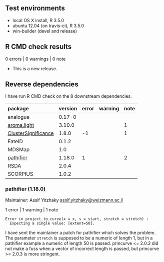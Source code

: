 ## Test environments
* local OS X install, R 3.5.0
* ubuntu 12.04 (on travis-ci), R 3.5.0
* win-builder (devel and release)

## R CMD check results

0 errors | 0 warnings | 0 note

* This is a new release.

## Reverse dependencies

I have run R CMD check on the 8 downstream dependencies.

|package                                                       |version |error |warning |note |
|:-------------------------------------------------------------|:-------|:-----|:-------|:----|
|analogue                                                      |0.17-0  |      |        |     |
|[aroma.light](revdep/problems.md#aromalight)                  |3.10.0  |      |        |1    |
|[ClusterSignificance](revdep/problems.md#clustersignificance) |1.8.0   |-1    |        |1    |
|FateID                                                        |0.1.2   |      |        |     |
|MDSMap                                                        |1.0     |      |        |     |
|[pathifier](revdep/problems.md#pathifier)                     |1.18.0  |1     |        |2    |
|RSDA                                                          |2.0.4   |      |        |     |
|SCORPIUS                                                      |1.0.2   |      |        |     |


### pathifier (1.18.0)
Maintainer: Assif Yitzhaky <assif.yitzhaky@weizmann.ac.il>

1 error  | 1 warning  | 1 note 

```
Error in project_to_curve(x = x, s = start, stretch = stretch) : 
  Expecting a single value: [extent=50].
```

I have sent the maintainer a patch for pathifier which solves the problem.
The parameter `stretch` is supposed to be a numeric of length 1, 
but in a pathifier example a numeric of length 50 is passed.
princurve <= 2.0.2 did not make a fuss when a vector of incorrect length
is passed, but princurve >= 2.0.3 is more stringent.

